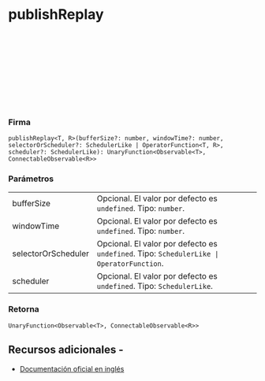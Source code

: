 <div class="page-heading">

# publishReplay

<a target="_blank" href="https://github.com/ReactiveX/rxjs/blob/master/src/internal/operators/publishReplay.ts">
<svg>
  <use xlink:href="/assets/icons/github.svg#github"></use>
</svg>
</a>
</div>

### Firma

`publishReplay<T, R>(bufferSize?: number, windowTime?: number, selectorOrScheduler?: SchedulerLike | OperatorFunction<T, R>, scheduler?: SchedulerLike): UnaryFunction<Observable<T>, ConnectableObservable<R>>`

### Parámetros

<table>
<tr><td>bufferSize</td><td>Opcional. El valor por defecto es <code>undefined</code>.
Tipo: <code>number</code>.</td></tr>
<tr><td>windowTime</td><td>Opcional. El valor por defecto es <code>undefined</code>.
Tipo: <code>number</code>.</td></tr>
<tr><td>selectorOrScheduler</td><td>Opcional. El valor por defecto es <code>undefined</code>.
Tipo: <code>SchedulerLike | OperatorFunction</code>.</td></tr>
<tr><td>scheduler</td><td>Opcional. El valor por defecto es <code>undefined</code>.
Tipo: <code>SchedulerLike</code>.</td></tr>
</table>

### Retorna

`UnaryFunction<Observable<T>, ConnectableObservable<R>>`

## Recursos adicionales -

- [Documentación oficial en inglés](https://rxjs.dev/api/operators/publishReplay)
